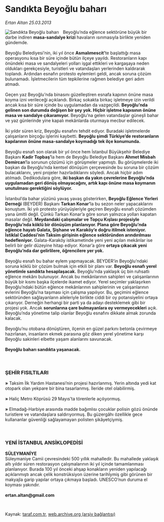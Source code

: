 # Sandıkta Beyoğlu baharı

*Ertan Altan 25.03.2013*

<div class="yazi"><img align="left" alt="Sandıkta Beyoğlu baharı" border="0" src="http://www.taraf.com.tr/fotoraflar/makaleler/sandikta-beyoglu-bahari_3651_orijinal.jpg" style="border-right-width:10px; border-color:#FFFFFF"/><p>Beyoğlu’nda eğlence sektörüne büyük bir darbe indiren <strong>masa-sandalye krizi</strong> havaların ısınmasıyla birlikte yeniden gündemde.<br/><br/>Beyoğlu Belediyesi’nin, iki yıl önce <strong>Asmalımescit’</strong>te başlattığı masa operasyonu kısa bir süre içinde bütün ilçeye yayıldı. Restoranların kapı önündeki masa ve sandalyeleri yolları işgal ettikleri ve kargaşaya neden oldukları gerekçesiyle, turistleri ve vatandaşları yerlerinden kaldırarak toplandı. Ardından esnafın protesto eylemleri geldi, ancak soruna çözüm bulunamadı. İşletmecilerin tüm tepkilerine rağmen belediye geri adım atmadı.<br/><br/>Geçen yaz Beyoğlu’nda binasını güzelleştiren esnafa kapının önüne masa koyma izni verileceği açıklandı. Birkaç sokakta birkaç işletmeye izin verildi ancak kısa bir süre içinde bu uygulamadan da vazgeçildi. <strong>Beyoğlu’nda gelinen son durumda değişen bir şey yok. Hiçbir işletme kapısının önüne masa ve sandalye çıkaramıyor.</strong> Beyoğlu’na gelen vatandaşlar güneşli bahar ve yaz günlerinde yine kapalı mekânlarda oturmaya mecbur edilecek.<br/><br/>İki yıldır süren kriz, Beyoğlu esnafını tehdit ediyor. Buradaki işletmelerde çalışanların birçoğu işlerini kaybetti. <strong>Beyoğlu şimdi Türkiye’de restoranların kapılarının önüne masa-sandalye koymadığı tek ilçe konumunda.<br/></strong><br/>Beyoğlu esnafı son olarak bir yıl önce hem İstanbul Büyükşehir Belediye Başkanı <strong>Kadir Topbaş’</strong>la hem de Beyoğlu Belediye Başkanı <strong>Ahmet Misbah Demircan’</strong>la sorunun çözümü için görüşmeler yapmıştı. Bu görüşmelerde iki başkan da Beyoğlu’nda kentsel dönüşüm çerçevesinde bu soruna bir çözüm bulacaklarını, yeni projeler hazırladıklarını söyledi. Ancak hiçbir adım atılmadı. Dedikodulara göre, <strong>iki başkan da yakın çevrelerine Beyoğlu’nda uygulamadan geri dönüş olmayacağını, artık kapı önüne masa koymanın unutulması gerektiğini söylüyor.<br/></strong><br/>İstanbul’da bahar yüzünü yavaş yavaş gösterirken, <strong>Beyoğlu Eğlence Yerleri Derneği</strong> (BEYDER) Başkanı <strong>Tarkan Konar’</strong>la bu sezon neler yapacaklarını konuştum. İki yılı protesto yürüyüşleriyle geçiren Beyoğlu esnafı çözümden yana ümitli değil. Çünkü Tarkan Konar’a göre sorun yalnızca yolları kapatan masalar değil. <strong>Meydandaki çalışmalar ve Topçu Kışlası projesiyle Beyoğlu’nda köklü bir dönüşüm planlanıyor. Plana göre Beyoğlu’nda eğlence hayatı Galata, Şişhane ve Karaköy’e doğru itilmek isteniyor. İstiklal Caddesi’nin Taksim girişinin eğlence sektöründen arındırılması hedefleniyor.</strong> Galata-Karaköy istikametinde yeni yeni açılan mekânlar ise belirli bir gelir düzeyine hitap ediyor. Konar’a göre <strong>ortaya çıkacak yeni Beyoğlu’nda dar gelirlilere, öğrencilere yer yok.<br/></strong><br/>Beyoğlu esnafı bu bahar eylem yapmayacak. BEYDER’in Beyoğlu’ndaki soruna köklü bir çözüm bulmak için etkili bir planı var. <strong>Beyoğlu esnafı yerel yönetimle sandıkta hesaplaşacak.</strong> Beyoğlu’nda yaklaşık üç bin ruhsatlı eğlence mekânı bulunuyor. Ancak bu mekânlarının sahipleri ve çalışanlarının büyük bir kısmı başka ilçelerde ikamet ediyor. Yerel seçimler yaklaşırken Beyoğlu’ndaki bütün eğlence mekânlarının sahiplerinin ve çalışanlarının evlerini Beyoğlu’na taşıması için çalışma yapılıyor. Bu, geçimini eğlence sektöründen sağlayanların aileleriyle birlikte ciddi bir oy potansiyelini ortaya çıkarıyor. Derneğin herhangi bir parti ya da adayı desteklemek gibi bir projesi yok. Ancak <strong>sorunlarına çare bulmayanlara oy vermeyecekleri</strong> açık. Beyoğlu’nda yönetime talip olanlar Beyoğlu esnafını dikkate almak zorunda kalacak.<br/><br/>Beyoğlu’nu otobana dönüştüren, ilçenin en güzel parkını betonla çevirmeye hazırlanan, insanların ekmek parasına göz diken yerel yönetime karşı Beyoğlu sakinleri elbette yaşam alanlarını savunacak.<br/><br/><strong>Beyoğlu baharı sandıkta yaşanacak.<br/><br/><br/></strong></p>
<h3>ŞEHİR FISILTILARI</h3>
<p><strong>»</strong> Taksim İlk Yardım Hastanesi’nin projesi hazırlanmış. Yerin altında yedi kat otopark olan yekpare bir bina tasarlanmış. İleride otel olabilirmiş.<br/><br/><strong>»</strong> Haliç Metro Köprüsü 29 Mayıs’ta törenlerle açılıyormuş.<br/><br/><strong>»</strong> Elmadağ-Harbiye arasında madde bağımlısı çocuklar polisin gözü önünde turistlere ve vatandaşlara saldırıyormuş. Bu güzergâhı özellikle gece kullananlar güvenliği sağlayamayan polisten şikâyetçiymiş.<br/><br/><br/></p>
<h3>YENİ İSTANBUL ANSİKLOPEDİSİ</h3>
<p><strong>SÜLEYMANİYE<br/></strong>Süleymaniye Camii çevresindeki 500 yıllık mahalledir. Bu mahallede yaklaşık altı yıldır süren restorasyon çalışmalarının iki yıl içinde tamamlanması planlanıyor. Burada 100 yıl önceki ahşap konakların yeniden yapılacağı açıklanmıştı ancak çelik konstrüksiyon üzerine tarihîymiş gibi görünen bir makyajla garip yapılar ortaya çıkmaya başladı. UNESCO’nun duruma el koyması yakındır.<br/><br/><strong>ertan.altan@gmail.com</strong></p><br/>
</div>

Kaynak: [taraf.com.tr](http://www.taraf.com.tr/ertan-altan/makale-sandikta-beyoglu-bahari.htm), [web.archive.org (arşiv bağlantısı)](http://web.archive.org/web/20131107070520/http://www.taraf.com.tr/ertan-altan/makale-sandikta-beyoglu-bahari.htm)
